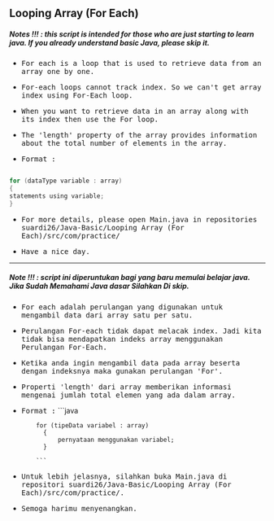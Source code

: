 ## Looping Array (For Each)
##### Notes !!! : this script is intended for those who are just starting to learn java. If you already understand basic Java, please skip it.

- <samp>For each is a loop that is used to retrieve data from an array one by one.</samp>

- <samp>For-each loops cannot track index. So we can't get array index using For-Each loop.</samp>

- <samp>When you want to retrieve data in an array along with its index then use the For loop.</samp>

- <samp>The 'length' property of the array provides information about the total number of elements in the array.</samp>

- <samp>Format :</samp> 
```java

for (dataType variable : array) 
{ 
statements using variable;
}

```
- <samp>For more details, please open Main.java in repositories suardi26/Java-Basic/Looping Array (For Each)/src/com/practice/</samp>

- <samp>Have a nice day.</samp>

---

##### Note !!! : script ini diperuntukan bagi yang baru memulai belajar java. Jika Sudah Memahami Java dasar Silahkan Di skip.

- <samp>For each adalah perulangan yang digunakan untuk mengambil data dari array satu per satu.</samp>

- <samp>Perulangan For-each tidak dapat melacak index. Jadi kita tidak bisa mendapatkan indeks array menggunakan Perulangan For-Each.</samp>

- <samp>Ketika anda ingin mengambil data pada array beserta dengan indeksnya maka gunakan perulangan 'For'.</samp>

- <samp>Properti 'length' dari array memberikan informasi mengenai jumlah total elemen yang ada dalam array.</samp>

- <samp>Format :</samp> 
          ```java

          for (tipeData variabel : array) 
            { 
                pernyataan menggunakan variabel;
            }

          ```
- <samp>Untuk lebih jelasnya, silahkan buka Main.java di repositori suardi26/Java-Basic/Looping Array (For Each)/src/com/practice/.</samp>

- <samp>Semoga harimu menyenangkan.</samp>
